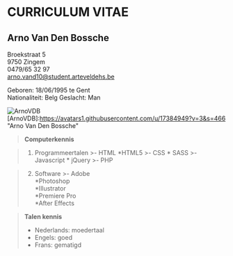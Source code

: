 CURRICULUM VITAE
================

Arno Van Den Bossche
-------------

Broekstraat 5  
9750 Zingem  
0479/65 32 97  
arno.vand10@student.arteveldehs.be

Geboren: 18/06/1995 te Gent  
Nationaliteit: Belg
Geslacht: Man

![ArnoVDB](=250x)
[ArnoVDB]:https://avatars1.githubusercontent.com/u/17384949?v=3&s=466 "Arno Van Den Bossche"


>**Computerkennis**

>1. Programmeertalen
	>- HTML
		*HTML5
	>- CSS
		* SASS
	>- Javascript
		* jQuery
	>- PHP

>2. Software
	>- Adobe  
		*Photoshop   
		*Illustrator  
		*Premiere Pro  
		*After Effects  


>**Talen kennis**
>- Nederlands: moedertaal
>- Engels: goed
>- Frans: gematigd

